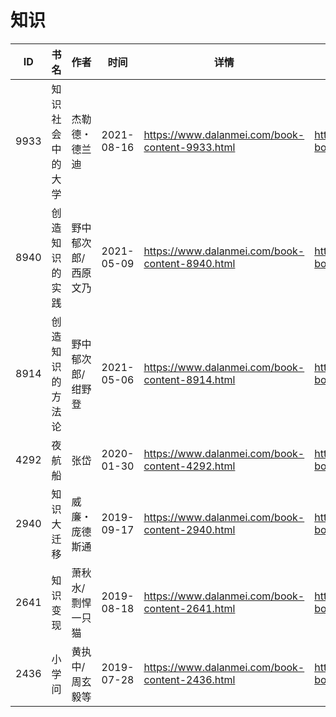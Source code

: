 # 知识

| ID | 书名 | 作者 | 时间 | 详情 | 下载页面 | EPUB下载链接 | MOBI下载链接 | AZW3下载链接 |
| --- | --- | --- | --- | --- | --- | --- | --- | --- |
| 9933 | 知识社会中的大学 | 杰勒德・德兰迪 | 2021-08-16 | https://www.dalanmei.com/book-content-9933.html | https://www.dalanmei.com/download-book-9933.html | http://ct.dalanmei.com/f/31084289-571732110-3ef73f | http://ct.dalanmei.com/f/31084289-572019871-24eb34 | http://ct.dalanmei.com/f/31084289-572083860-3501c8 |
| 8940 | 创造知识的实践 | 野中郁次郎/西原文乃 | 2021-05-09 | https://www.dalanmei.com/book-content-8940.html | https://www.dalanmei.com/download-book-8940.html | http://ct.dalanmei.com/f/31084289-571718539-af78b5 | http://ct.dalanmei.com/f/31084289-572113557-a9539e | http://ct.dalanmei.com/f/31084289-572120589-ccc215 |
| 8914 | 创造知识的方法论 | 野中郁次郎/绀野登 | 2021-05-06 | https://www.dalanmei.com/book-content-8914.html | https://www.dalanmei.com/download-book-8914.html | http://ct.dalanmei.com/f/31084289-571717411-1b1b32 | http://ct.dalanmei.com/f/31084289-572113749-e30bf0 | http://ct.dalanmei.com/f/31084289-572120786-615646 |
| 4292 | 夜航船 | 张岱 | 2020-01-30 | https://www.dalanmei.com/book-content-4292.html | https://www.dalanmei.com/download-book-4292.html | http://ct.dalanmei.com/f/31084289-571537350-ecca99 | http://ct.dalanmei.com/f/31084289-571805757-7d982d | http://ct.dalanmei.com/f/31084289-571991553-b31767 |
| 2940 | 知识大迁移 | 威廉・庞德斯通 | 2019-09-17 | https://www.dalanmei.com/book-content-2940.html | https://www.dalanmei.com/download-book-2940.html | http://ct.dalanmei.com/f/31084289-571562033-d3c3a4 | http://ct.dalanmei.com/f/31084289-571990506-02b425 | http://ct.dalanmei.com/f/31084289-571840754-177561 |
| 2641 | 知识变现 | 萧秋水/剽悍一只猫 | 2019-08-18 | https://www.dalanmei.com/book-content-2641.html | https://www.dalanmei.com/download-book-2641.html | http://ct.dalanmei.com/f/31084289-571584100-9317d2 | http://ct.dalanmei.com/f/31084289-571735804-560ac5 | http://ct.dalanmei.com/f/31084289-571854135-221eaa |
| 2436 | 小学问 | 黄执中/周玄毅等 | 2019-07-28 | https://www.dalanmei.com/book-content-2436.html | https://www.dalanmei.com/download-book-2436.html | http://ct.dalanmei.com/f/31084289-571581476-338734 | http://ct.dalanmei.com/f/31084289-571737046-9a2ebc | http://ct.dalanmei.com/f/31084289-571862033-28c23e |
